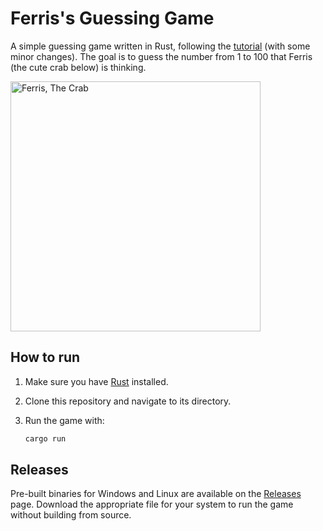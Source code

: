 # Ferris's Guessing Game
A simple guessing game written in Rust, following the [tutorial](https://doc.rust-lang.org/book/ch02-00-guessing-game-tutorial.html) (with some minor changes).
The goal is to guess the number from 1 to 100 that Ferris (the cute crab below) is thinking.

<img src="https://rustacean.net/assets/rustacean-flat-gesture.svg" alt="Ferris, The Crab" width="400"/>

## How to run
1. Make sure you have [Rust](https://www.rust-lang.org/tools/install) installed.
2. Clone this repository and navigate to its directory.
3. Run the game with:

    ```bash
    cargo run
    ```
## Releases
Pre-built binaries for Windows and Linux are available on the [Releases](https://github.com/your-username/guessing_game/releases) page. Download the appropriate file for your system to run the game without building from source.
